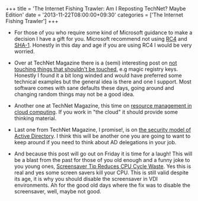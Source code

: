+++
title = 'The Internet Fishing Trawler: Am I Reposting TechNet? Maybe Edition'
date = '2013-11-22T08:00:00+09:30'
categories = ['The Internet Fishing Trawler']
+++

* For those of you who require some kind of Microsoft guidance to make a
    decision I have a gift for you. Microsoft recommend not using
    [RC4](http://blogs.technet.com/b/srd/archive/2013/11/12/security-advisory-2868725-recommendation-to-disable-rc4.aspx)
    and
    [SHA-1](http://blogs.technet.com/b/srd/archive/2013/11/12/security-advisory-2880823-recommendation-to-discontinue-use-of-sha-1.aspx).
    Honestly in this day and age if you are using RC4 I would be very worried.

* Over at TechNet Magazine there is a (semi) interesting post on
    [not touching things that shouldn't be touched](http://technet.microsoft.com/en-us/magazine/dn456530.aspx),
    e.g magic registry keys. Honestly I found it a bit long winded and would
    have preferred some technical examples but the general idea is there and
    one I support. Most software comes with sane defaults these days, going
    around and changing random things may not be a good idea.

* Another one at TechNet Magazine, this time on
    [resource management in cloud computing](http://technet.microsoft.com/en-us/magazine/dn456533.aspx).
    If you work in "the cloud" it should provide some thinking
    material.

* Last one from TechNet Magazine, I promise!, is on
    [the security model of Active Directory](http://technet.microsoft.com/en-us/magazine/dn451249.aspx).
    I think this will be another one you are going to want to keep around if
    you need to think about AD delegations in your job.

* And because this post will go out on Friday it is time for a laugh! This
    will be a blast from the past for those of you old enough and a funny joke
    to you young ones,
    [Screensaver Tip Reduces CPU Cycle Waste](http://technet.microsoft.com/en-us/library/cc751009.aspx).
    Yes this is real and yes some screen savers kill your CPU. This is still
    valid despite its age, it is why you should disable the screensaver in VDI
    environments. Ah for the good old days where the fix was to disable the
    screensaver, well, maybe not good.
